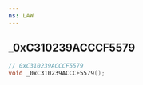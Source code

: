 ```yaml
---
ns: LAW
---
```

## _0xC310239ACCCF5579

```c
// 0xC310239ACCCF5579
void _0xC310239ACCCF5579();
```

